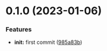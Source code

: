 # 0.1.0 (2023-01-06)


### Features

* **init:** first commit ([985a83b](https://github.com/weimob-tech/titian-h5/commit/985a83bb969fedb16b0343839692e2f2fe5b59a1))



